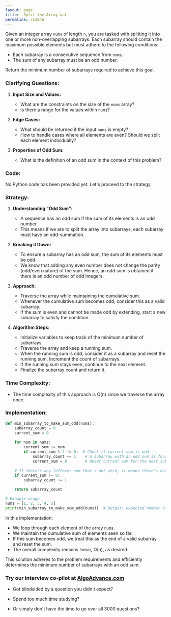 ```yaml
---
layout: page
title:  Split the Array-out
permalink: /s3046
---
```

Given an integer array `nums` of length `n`, you are tasked with splitting it into one or more non-overlapping subarrays. Each subarray should contain the maximum possible elements but must adhere to the following conditions:
- Each subarray is a consecutive sequence from `nums`.
- The sum of any subarray must be an odd number.

Return the minimum number of subarrays required to achieve this goal.

### Clarifying Questions:
1. **Input Size and Values:**
   - What are the constraints on the size of the `nums` array?
   - Is there a range for the values within `nums`?

2. **Edge Cases:**
   - What should be returned if the input `nums` is empty?
   - How to handle cases where all elements are even? Should we split each element individually?

3. **Properties of Odd Sum:**
   - What is the definition of an odd sum in the context of this problem?

### Code:
No Python code has been provided yet. Let's proceed to the strategy.

### Strategy:
1. **Understanding "Odd Sum":**
   - A sequence has an odd sum if the sum of its elements is an odd number.
   - This means if we are to split the array into subarrays, each subarray must have an odd-summation.

2. **Breaking it Down:**
   - To ensure a subarray has an odd sum, the sum of its elements must be odd.
   - We know that adding any even number does not change the parity (odd/even nature) of the sum. Hence, an odd sum is obtained if there is an odd number of odd integers.

3. **Approach:**
   - Traverse the array while maintaining the cumulative sum.
   - Whenever the cumulative sum becomes odd, consider this as a valid subarray.
   - If the sum is even and cannot be made odd by extending, start a new subarray to satisfy the condition.

4. **Algorithm Steps:**
   - Initialize variables to keep track of the minimum number of subarrays.
   - Traverse the array and keep a running sum.
   - When the running sum is odd, consider it as a subarray and reset the running sum. Increment the count of subarrays.
   - If the running sum stays even, continue to the next element.
   - Finalize the subarray count and return it.

### Time Complexity:
- The time complexity of this approach is O(n) since we traverse the array once.

### Implementation:

```python
def min_subarray_to_make_sum_odd(nums):
    subarray_count = 0
    current_sum = 0
    
    for num in nums:
        current_sum += num
        if current_sum % 2 != 0:  # Check if current sum is odd
            subarray_count += 1    # A subarray with an odd sum is found
            current_sum = 0        # Reset current sum for the next subarray
            
    # If there's any leftover sum that's not zero, it means there's one more subarray
    if current_sum != 0:
        subarray_count += 1

    return subarray_count

# Example usage
nums = [1, 2, 3, 4, 5]
print(min_subarray_to_make_sum_odd(nums))  # Output: expected number of subarrays
```

In this implementation:
- We loop through each element of the array `nums`.
- We maintain the cumulative sum of elements seen so far.
- If this sum becomes odd, we treat this as the end of a valid subarray and reset the sum.
- The overall complexity remains linear, O(n), as desired.

This solution adheres to the problem requirements and efficiently determines the minimum number of subarrays with an odd sum.


### Try our interview co-pilot at [AlgoAdvance.com](https://algoAdvance.com)

- Got blindsided by a question you didn't expect?

- Spend too much time studying?

- Or simply don't have the time to go over all 3000 questions?

